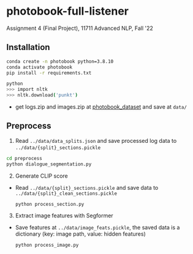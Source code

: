 # photobook-full-listener

Assignment 4 (Final Project), 11711 Advanced NLP, Fall '22

## Installation

```bash
conda create -n photobook python=3.8.10
conda activate photobook
pip install -r requirements.txt

python
>>> import nltk
>>> nltk.download('punkt')
```

* get logs.zip and images.zip at [photobook_dataset](https://github.com/dmg-photobook/photobook_dataset/) and save at `data/`

## Preprocess

1. Read `../data/data_splits.json` and save processed log data to `../data/{split}_sections.pickle`

  ```bash
  cd preprocess
  python dialogue_segmentation.py
  ```

2. Generate CLIP score

* Read `../data/{split}_sections.pickle` and save data to `../data/{split}_clean_sections.pickle`

  ```bash
  python process_section.py
  ```

3. Extract image features with Segformer

* Save features at `../data/image_feats.pickle`, the saved data is a dictionary (key: image path, value: hidden features)

  ```bash
  python process_image.py
  ```
